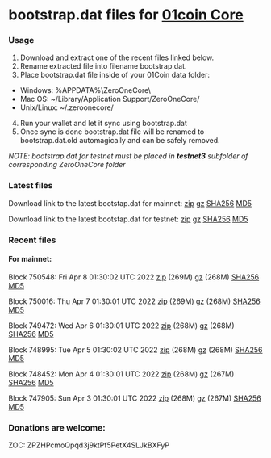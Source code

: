 # bootstrap.dat files for [01coin Core](https://01coin.io)

### Usage

1. Download and extract one of the recent files linked below.
2. Rename extracted file into filename bootstrap.dat.
3. Place bootstrap.dat file inside of your 01Coin data folder:
 - Windows: %APPDATA%\ZeroOneCore\
 - Mac OS: ~/Library/Application Support/ZeroOneCore/
 - Unix/Linux: ~/.zeroonecore/
4. Run your wallet and let it sync using bootstrap.dat
5. Once sync is done bootstrap.dat file will be renamed to bootstrap.dat.old automagically and can be safely removed.

_NOTE: bootstrap.dat for testnet must be placed in **testnet3** subfolder of corresponding ZeroOneCore folder_

### Latest files
Download link to the latest bootstap.dat for mainnet: [zip](https://files.01coin.io/mainnet/bootstrap.dat.zip) [gz](https://files.01coin.io/mainnet/bootstrap.dat.tar.gz) [SHA256](https://files.01coin.io/mainnet/sha256.txt) [MD5](https://files.01coin.io/mainnet/md5.txt)

Download link to the latest bootstap.dat for testnet: [zip](https://files.01coin.io/testnet/bootstrap.dat.zip) [gz](https://files.01coin.io/testnet/bootstrap.dat.tar.gz) [SHA256](https://files.01coin.io/testnet/sha256.txt) [MD5](https://files.01coin.io/testnet/md5.txt)

### Recent files

#### For mainnet:

Block 750548: Fri Apr  8 01:30:02 UTC 2022 [zip](https://files.01coin.io/mainnet/2022-04-08/bootstrap.dat.zip) (269M) [gz](https://files.01coin.io/mainnet/2022-04-08/bootstrap.dat.tar.gz) (268M) [SHA256](https://files.01coin.io/mainnet/2022-04-08/sha256.txt) [MD5](https://files.01coin.io/mainnet/2022-04-08/md5.txt)

Block 750016: Thu Apr  7 01:30:01 UTC 2022 [zip](https://files.01coin.io/mainnet/2022-04-07/bootstrap.dat.zip) (269M) [gz](https://files.01coin.io/mainnet/2022-04-07/bootstrap.dat.tar.gz) (268M) [SHA256](https://files.01coin.io/mainnet/2022-04-07/sha256.txt) [MD5](https://files.01coin.io/mainnet/2022-04-07/md5.txt)

Block 749472: Wed Apr  6 01:30:01 UTC 2022 [zip](https://files.01coin.io/mainnet/2022-04-06/bootstrap.dat.zip) (268M) [gz](https://files.01coin.io/mainnet/2022-04-06/bootstrap.dat.tar.gz) (268M) [SHA256](https://files.01coin.io/mainnet/2022-04-06/sha256.txt) [MD5](https://files.01coin.io/mainnet/2022-04-06/md5.txt)

Block 748995: Tue Apr  5 01:30:02 UTC 2022 [zip](https://files.01coin.io/mainnet/2022-04-05/bootstrap.dat.zip) (268M) [gz](https://files.01coin.io/mainnet/2022-04-05/bootstrap.dat.tar.gz) (268M) [SHA256](https://files.01coin.io/mainnet/2022-04-05/sha256.txt) [MD5](https://files.01coin.io/mainnet/2022-04-05/md5.txt)

Block 748452: Mon Apr  4 01:30:01 UTC 2022 [zip](https://files.01coin.io/mainnet/2022-04-04/bootstrap.dat.zip) (268M) [gz](https://files.01coin.io/mainnet/2022-04-04/bootstrap.dat.tar.gz) (267M) [SHA256](https://files.01coin.io/mainnet/2022-04-04/sha256.txt) [MD5](https://files.01coin.io/mainnet/2022-04-04/md5.txt)

Block 747905: Sun Apr  3 01:30:01 UTC 2022 [zip](https://files.01coin.io/mainnet/2022-04-03/bootstrap.dat.zip) (268M) [gz](https://files.01coin.io/mainnet/2022-04-03/bootstrap.dat.tar.gz) (267M) [SHA256](https://files.01coin.io/mainnet/2022-04-03/sha256.txt) [MD5](https://files.01coin.io/mainnet/2022-04-03/md5.txt)


### Donations are welcome:

ZOC: ZPZHPcmoQpqd3j9ktPf5PetX4SLJkBXFyP
